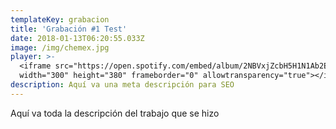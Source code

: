 ```yaml
---
templateKey: grabacion
title: 'Grabación #1 Test'
date: 2018-01-13T06:20:55.033Z
image: /img/chemex.jpg
player: >-
  <iframe src="https://open.spotify.com/embed/album/2NBVxjZcbH5H1N1Ab2ExDH"
  width="300" height="380" frameborder="0" allowtransparency="true"></iframe>
description: Aquí va una meta descripción para SEO
---
```

Aquí va toda la descripción del trabajo que se hizo
